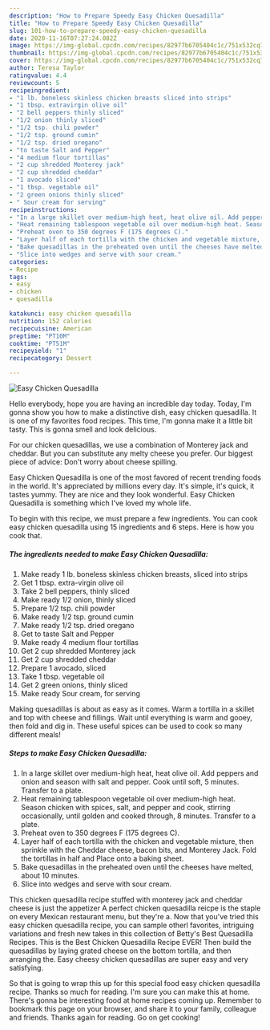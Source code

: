 ```yaml
---
description: "How to Prepare Speedy Easy Chicken Quesadilla"
title: "How to Prepare Speedy Easy Chicken Quesadilla"
slug: 101-how-to-prepare-speedy-easy-chicken-quesadilla
date: 2020-11-16T07:27:24.082Z
image: https://img-global.cpcdn.com/recipes/82977b6705404c1c/751x532cq70/easy-chicken-quesadilla-recipe-main-photo.jpg
thumbnail: https://img-global.cpcdn.com/recipes/82977b6705404c1c/751x532cq70/easy-chicken-quesadilla-recipe-main-photo.jpg
cover: https://img-global.cpcdn.com/recipes/82977b6705404c1c/751x532cq70/easy-chicken-quesadilla-recipe-main-photo.jpg
author: Teresa Taylor
ratingvalue: 4.4
reviewcount: 5
recipeingredient:
- "1 lb. boneless skinless chicken breasts sliced into strips"
- "1 tbsp. extravirgin olive oil"
- "2 bell peppers thinly sliced"
- "1/2 onion thinly sliced"
- "1/2 tsp. chili powder"
- "1/2 tsp. ground cumin"
- "1/2 tsp. dried oregano"
- "to taste Salt and Pepper"
- "4 medium flour tortillas"
- "2 cup shredded Monterey jack"
- "2 cup shredded cheddar"
- "1 avocado sliced"
- "1 tbsp. vegetable oil"
- "2 green onions thinly sliced"
- " Sour cream for serving"
recipeinstructions:
- "In a large skillet over medium-high heat, heat olive oil. Add peppers and onion and season with salt and pepper. Cook until soft, 5 minutes. Transfer to a plate."
- "Heat remaining tablespoon vegetable oil over medium-high heat. Season chicken with spices, salt, and pepper and cook, stirring occasionally, until golden and cooked through, 8 minutes. Transfer to a plate."
- "Preheat oven to 350 degrees F (175 degrees C)."
- "Layer half of each tortilla with the chicken and vegetable mixture, then sprinkle with the Cheddar cheese, bacon bits, and Monterey Jack. Fold the tortillas in half and Place onto a baking sheet."
- "Bake quesadillas in the preheated oven until the cheeses have melted, about 10 minutes."
- "Slice into wedges and serve with sour cream."
categories:
- Recipe
tags:
- easy
- chicken
- quesadilla

katakunci: easy chicken quesadilla 
nutrition: 152 calories
recipecuisine: American
preptime: "PT10M"
cooktime: "PT51M"
recipeyield: "1"
recipecategory: Dessert

---
```



![Easy Chicken Quesadilla](https://img-global.cpcdn.com/recipes/82977b6705404c1c/751x532cq70/easy-chicken-quesadilla-recipe-main-photo.jpg)

Hello everybody, hope you are having an incredible day today. Today, I'm gonna show you how to make a distinctive dish, easy chicken quesadilla. It is one of my favorites food recipes. This time, I'm gonna make it a little bit tasty. This is gonna smell and look delicious.

For our chicken quesadillas, we use a combination of Monterey jack and cheddar. But you can substitute any melty cheese you prefer. Our biggest piece of advice: Don&#39;t worry about cheese spilling.

Easy Chicken Quesadilla is one of the most favored of recent trending foods in the world. It's appreciated by millions every day. It's simple, it's quick, it tastes yummy. They are nice and they look wonderful. Easy Chicken Quesadilla is something which I've loved my whole life.


To begin with this recipe, we must prepare a few ingredients. You can cook easy chicken quesadilla using 15 ingredients and 6 steps. Here is how you cook that.

<!--inarticleads1-->

##### The ingredients needed to make Easy Chicken Quesadilla:

1. Make ready 1 lb. boneless skinless chicken breasts, sliced into strips
1. Get 1 tbsp. extra-virgin olive oil
1. Take 2 bell peppers, thinly sliced
1. Make ready 1/2 onion, thinly sliced
1. Prepare 1/2 tsp. chili powder
1. Make ready 1/2 tsp. ground cumin
1. Make ready 1/2 tsp. dried oregano
1. Get to taste Salt and Pepper
1. Make ready 4 medium flour tortillas
1. Get 2 cup shredded Monterey jack
1. Get 2 cup shredded cheddar
1. Prepare 1 avocado, sliced
1. Take 1 tbsp. vegetable oil
1. Get 2 green onions, thinly sliced
1. Make ready  Sour cream, for serving


Making quesadillas is about as easy as it comes. Warm a tortilla in a skillet and top with cheese and fillings. Wait until everything is warm and gooey, then fold and dig in. These useful spices can be used to cook so many different meals! 

<!--inarticleads2-->

##### Steps to make Easy Chicken Quesadilla:

1. In a large skillet over medium-high heat, heat olive oil. Add peppers and onion and season with salt and pepper. Cook until soft, 5 minutes. Transfer to a plate.
1. Heat remaining tablespoon vegetable oil over medium-high heat. Season chicken with spices, salt, and pepper and cook, stirring occasionally, until golden and cooked through, 8 minutes. Transfer to a plate.
1. Preheat oven to 350 degrees F (175 degrees C).
1. Layer half of each tortilla with the chicken and vegetable mixture, then sprinkle with the Cheddar cheese, bacon bits, and Monterey Jack. Fold the tortillas in half and Place onto a baking sheet.
1. Bake quesadillas in the preheated oven until the cheeses have melted, about 10 minutes.
1. Slice into wedges and serve with sour cream.


This chicken quesadilla recipe stuffed with monterey jack and cheddar cheese is just the appetizer A perfect chicken quesadilla reicpe is the staple on every Mexican restaurant menu, but they&#39;re a. Now that you&#39;ve tried this easy chicken quesadilla recipe, you can sample otherl favorites, intriguing variations and fresh new takes in this collection of Betty&#39;s Best Quesadilla Recipes. This is the Best Chicken Quesadilla Recipe EVER! Then build the quesadillas by laying grated cheese on the bottom tortilla, and then arranging the. Easy cheesy chicken quesadillas are super easy and very satisfying. 

So that is going to wrap this up for this special food easy chicken quesadilla recipe. Thanks so much for reading. I'm sure you can make this at home. There's gonna be interesting food at home recipes coming up. Remember to bookmark this page on your browser, and share it to your family, colleague and friends. Thanks again for reading. Go on get cooking!
